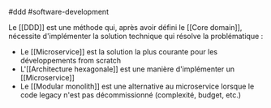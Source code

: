 
#ddd #software-development 

Le [[DDD]] est une méthode qui, après avoir défini le [[Core domain]], nécessite d'implémenter la solution technique qui résolve la problématique :
- Le [[Microservice]] est la solution la plus courante pour les développements from scratch
- L'[[Architecture hexagonale]] est une manière d'implémenter un [[Microservice]]
- Le [[Modular monolith]] est une alternative au microservice lorsque le code legacy n'est pas décommissionné (complexité, budget, etc.)